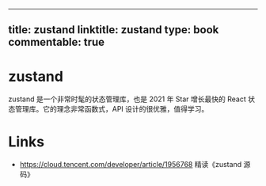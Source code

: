 
---
title: zustand
linktitle: zustand
type: book
commentable: true
---

# zustand

zustand 是一个非常时髦的状态管理库，也是 2021 年 Star 增长最快的 React 状态管理库。它的理念非常函数式，API 设计的很优雅，值得学习。

# Links

- https://cloud.tencent.com/developer/article/1956768 精读《zustand 源码》

    